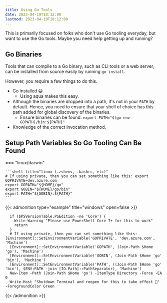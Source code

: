```yaml
---
title: Using Go Tools
date: 2023-04-19T18:12:00
lastmod: 2023-04-19T18:12:00
---
```


This is primarily focused on folks who don't use Go tooling everyday, but want to use the Go tools.
Maybe you need help getting up and running?

## Go Binaries

Tools that can compile to a Go binary, such as CLI tools or a web server, can be installed from source easily by running `go install`.

However, you require a few things to do this.

- Go installed 😀
  - Using aqua makes this easy.
- Although the binaries are dropped into a path, it's not in your `PATH` by default. Hence, you need to ensure that your shell of choice has this path added for global discovery of the binaries.
  - Ensure binaries can be found. `export PATH="$(go env GOPATH)/bin:${PATH}"`
- Knowledge of the correct invocation method.

## Setup Path Variables So Go Tooling Can Be Found

=== "linux/darwin"

    ```shell title="linux (.zshenv, .bashrc, etc)"
    # If using private, then you can set something like this: export GOPRIVATE=dev.azure.com
    export GOPATH="${HOME}/go"
    export GOBIN="${HOME}/go/bin"
    export PATH="${GOBIN}:${PATH}"
    ```

{{< admonition type="example" title="windows" open=false >}}

```pwsh title="windows"
  if ($PSVersionTable.PSEdition -ne 'Core') {
    Write-Warning "Please use PowerShell Core 7+ for this to work"
    return
  }
  # If using private, then you can set something like this: [Environment]::SetEnvironmentVariable('GOPRIVATE', 'dev.azure.com', 'Machine')
  [Environment]::SetEnvironmentVariable('GOPATH', (Join-Path $Home 'go'), 'Machine')
  [Environment]::SetEnvironmentVariable('GOBIN', (Join-Path $Home 'go' 'bin'), 'Machine')
  [Environment]::SetEnvironmentVariable('PATH', ((Join-Path $Home 'go' 'bin'), $ENV:PATH -join [IO.Path]::PathSeparator), 'Machine')
  New-Item -Path (Join-Path $Home 'go') -ItemType Directory -Force -EA 0
  Write-Host "Shutdown Terminal and reopen for this to take effect 🙏" -ForegroundColor Green
```

{{< /admonition >}}
